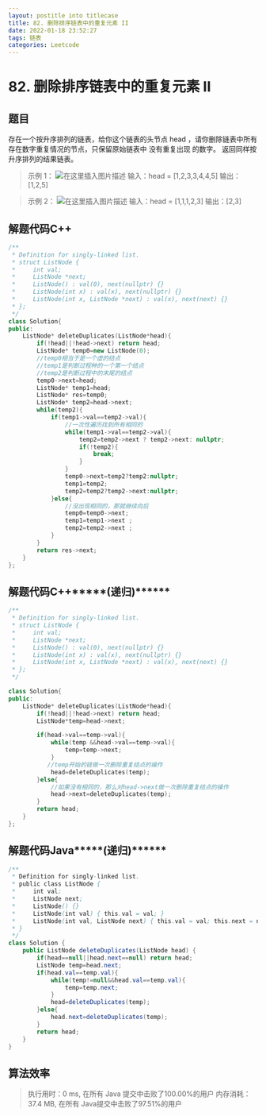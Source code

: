 ```yaml
---
layout: postitle into titlecase
title: 82. 删除排序链表中的重复元素 II
date: 2022-01-18 23:52:27
tags: 链表
categories: Leetcode
---
```


# 82. 删除排序链表中的重复元素 II 

## 题目
存在一个按升序排列的链表，给你这个链表的头节点 head ，请你删除链表中所有存在数字重复情况的节点，只保留原始链表中 没有重复出现 的数字。
返回同样按升序排列的结果链表。

> 示例 1：
> ![在这里插入图片描述](https://img-blog.csdnimg.cn/38e9d5d8c7174252af9ee7dbc13f4809.png?x-oss-process=image/watermark,type_d3F5LXplbmhlaQ,shadow_50,text_Q1NETiBAbHVuYW4wMzIw,size_20,color_FFFFFF,t_70,g_se,x_16)
> 输入：head = [1,2,3,3,4,4,5] 输出：[1,2,5]

> 示例 2：
> ![在这里插入图片描述](https://img-blog.csdnimg.cn/1c06fce48d2c4791a780e8eaa96ac71b.png?x-oss-process=image/watermark,type_d3F5LXplbmhlaQ,shadow_50,text_Q1NETiBAbHVuYW4wMzIw,size_17,color_FFFFFF,t_70,g_se,x_16)
> 输入：head = [1,1,1,2,3] 输出：[2,3]

## 解题代码C++

```cpp
/**
 * Definition for singly-linked list.
 * struct ListNode {
 *     int val;
 *     ListNode *next;
 *     ListNode() : val(0), next(nullptr) {}
 *     ListNode(int x) : val(x), next(nullptr) {}
 *     ListNode(int x, ListNode *next) : val(x), next(next) {}
 * };
 */
class Solution{
public:
    ListNode* deleteDuplicates(ListNode*head){
        if(!head||!head->next) return head;
        ListNode* temp0=new ListNode(0);
        //temp0相当于是一个虚的结点
        //temp1是判断过程种的一个第一个结点
        //temp2是判断过程中的末尾的结点
        temp0->next=head;
        ListNode* temp1=head;
        ListNode* res=temp0;
        ListNode* temp2=head->next;
        while(temp2){
            if(temp1->val==temp2->val){
            	//一次性遍历找到所有相同的
                while(temp1->val==temp2->val){
                    temp2=temp2->next ? temp2->next: nullptr;
                    if(!temp2){
                        break;
                    }
                }
                temp0->next=temp2?temp2:nullptr;
                temp1=temp2;
                temp2=temp2?temp2->next:nullptr;
            }else{
            	//没出现相同的，那就继续向后
                temp0=temp0->next;
                temp1=temp1->next ;
                temp2=temp2->next ;
            }
        }
        return res->next;
    }
};
```

## 解题代码C++\*****(递归)\******

```cpp
/**
 * Definition for singly-linked list.
 * struct ListNode {
 *     int val;
 *     ListNode *next;
 *     ListNode() : val(0), next(nullptr) {}
 *     ListNode(int x) : val(x), next(nullptr) {}
 *     ListNode(int x, ListNode *next) : val(x), next(next) {}
 * };
 */

class Solution{
public:
    ListNode* deleteDuplicates(ListNode*head){
        if(!head||!head->next) return head;
        ListNode*temp=head->next;

        if(head->val==temp->val){
            while(temp &&head->val==temp->val){
                temp=temp->next;
            }
           //temp开始的链做一次删除重复结点的操作
            head=deleteDuplicates(temp);
        }else{
        	//如果没有相同的，那么对head->next做一次删除重复结点的操作
            head->next=deleteDuplicates(temp);
        }
        return head;
    }
};
```

## 解题代码Java\*****(递归)\******

```java
/**
 * Definition for singly-linked list.
 * public class ListNode {
 *     int val;
 *     ListNode next;
 *     ListNode() {}
 *     ListNode(int val) { this.val = val; }
 *     ListNode(int val, ListNode next) { this.val = val; this.next = next; }
 * }
 */
class Solution {
    public ListNode deleteDuplicates(ListNode head) {
        if(head==null||head.next==null) return head;
        ListNode temp=head.next;
        if(head.val==temp.val){
            while(temp!=null&&head.val==temp.val){
                temp=temp.next;
            }
            head=deleteDuplicates(temp);
        }else{
            head.next=deleteDuplicates(temp);
        }
        return head;
    }
}
```

## 算法效率

> 执行用时：0 ms, 在所有 Java 提交中击败了100.00%的用户 
> 内存消耗：37.4 MB, 在所有 Java提交中击败了97.51%的用户

